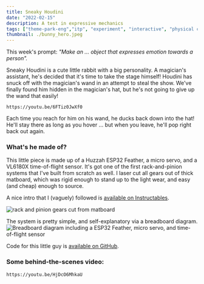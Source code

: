 ```yaml
---
title: Sneaky Houdini
date: "2022-02-15"
description: A test in expressive mechanics
tags: ["theme-park-eng","itp", "experiment", "interactive", "physical computing"]
thumbnail: ./bunny_hero.jpeg
---
```

This week's prompt: _"Make an ... object that expresses emotion towards a person"._

Sneaky Houdini is a cute little rabbit with a big personality. A magician's assistant, he's decided that it's time to take the stage himself! Houdini has snuck off with the magician's wand in an attempt to steal the show. We've finally found him hidden in the magician's hat, but he's not going to give up the wand that easily!

`https://youtu.be/6FTiz0JwXf0`

Each time you reach for him on his wand, he ducks back down into the hat! He'll stay there as long as you hover ... but when you leave, he'll pop right back out again.

### What's he made of?

This little piece is made up of a Huzzah ESP32 Feather, a micro servo, and a VL6180X time-of-flight sensor. It's got one of the first rack-and-pinion systems that I've built from scratch as well. I laser cut all gears out of thick matboard, which was rigid enough to stand up to the light wear, and easy (and cheap) enough to source.

A nice intro that I (vaguely) followed is [available on Instructables](https://www.instructables.com/Linear-Motion-by-Rack-and-Pinion/).

![rack and pinion gears cut from matboard](./cut_gears.jpg)


The system is pretty simple, and self-explanatory via a breadboard diagram.
![Breadboard diagram including a ESP32 Feather, micro servo, and time-of-flight sensor](./bunnyHat_breadboard.png)

Code for this little guy is [available on GitHub](https://github.com/leils/spring_2022_theme_park_eng/blob/main/bunny_hat/retreating_bunny/retreating_bunny.ino).

### Some behind-the-scenes video:
`https://youtu.be/HjDcO6MhkaU`
